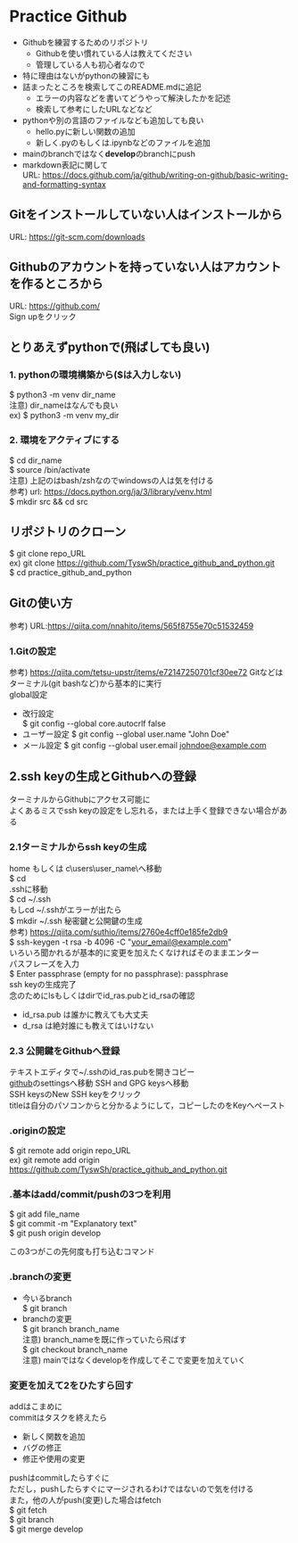 # Practice Github
* Githubを練習するためのリポジトリ
  * Githubを使い慣れている人は教えてください
  * 管理している人も初心者なので
* 特に理由はないがpythonの練習にも
* 詰まったところを検索してこのREADME.mdに追記
  * エラーの内容などを書いてどうやって解決したかを記述
  * 検索して参考にしたURLなどなど
* pythonや別の言語のファイルなども追加しても良い
  * hello.pyに新しい関数の追加
  * 新しく.pyのもしくは.ipynbなどのファイルを追加
* mainのbranchではなく**develop**のbranchにpush
* markdown表記に関して  
  URL: https://docs.github.com/ja/github/writing-on-github/basic-writing-and-formatting-syntax
## Gitをインストールしていない人はインストールから
URL: https://git-scm.com/downloads

## Githubのアカウントを持っていない人はアカウントを作るところから
URL: https://github.com/  
Sign upをクリック

## とりあえずpythonで(飛ばしても良い)
### 1. pythonの環境構築から($は入力しない)  
$  python3 -m venv dir_name  
注意) dir_nameはなんでも良い  
ex) $ python3 -m venv my_dir  
### 2. 環境をアクティブにする  
$  cd dir_name  
$  source /bin/activate  
注意) 上記のはbash/zshなのでwindowsの人は気を付ける  
参考) url: https://docs.python.org/ja/3/library/venv.html  
$ mkdir src && cd src

## リポジトリのクローン
$ git clone repo_URL   
ex) git clone https://github.com/TyswSh/practice_github_and_python.git  
$ cd practice_github_and_python

## Gitの使い方
参考) URL:https://qiita.com/nnahito/items/565f8755e70c51532459
### 1.Gitの設定
参考) https://qiita.com/tetsu-upstr/items/e72147250701cf30ee72
Gitなどはターミナル(git bashなど)から基本的に実行  
global設定  
* 改行設定  
$ git config --global core.autocrlf false  
* ユーザー設定
$ git config --global user.name "John Doe"
* メール設定
$ git config --global user.email johndoe@example.com

## 2.ssh keyの生成とGithubへの登録
ターミナルからGithubにアクセス可能に  
よくあるミスでssh keyの設定をし忘れる，または上手く登録できない場合がある  
### 2.1ターミナルからssh keyの生成  
home もしくは c\users\user_name\へ移動  
$ cd  
.sshに移動  
$ cd ~/.ssh  
もしcd ~/.sshがエラーが出たら  
$ mkdir ~/.ssh
秘密鍵と公開鍵の生成  
参考) https://qiita.com/suthio/items/2760e4cff0e185fe2db9  
$ ssh-keygen -t rsa -b 4096 -C "your_email@example.com"  
いろいろ聞かれるが基本的に変更を加えたくなければそのままエンター  
パスフレーズを入力  
$ Enter passphrase (empty for no passphrase): passphrase  
ssh keyの生成完了  
念のためにlsもしくはdirでid_ras.pubとid_rsaの確認
* id_rsa.pub は誰かに教えても大丈夫  
* d_rsa は絶対誰にも教えてはいけない  

### 2.3 公開鍵をGithubへ登録
テキストエディタで~/.sshのid_ras.pubを開きコピー  
[github](https://github.com/)のsettingsへ移動
SSH and GPG keysへ移動  
SSH keysのNew SSH keyをクリック  
titleは自分のパソコンからと分かるようにして，コピーしたのをKeyへペースト

### .originの設定
$ git remote add origin repo_URL  
ex) git  remote add origin https://github.com/TyswSh/practice_github_and_python.git
### .基本は**add/commit/push**の3つを利用
$ git add file_name  
$ git commit -m "Explanatory text"  
$ git push origin develop  

この3つがこの先何度も打ち込むコマンド
### .branchの変更
* 今いるbranch  
$ git branch
* branchの変更  
$ git branch branch_name  
  注意) branch_nameを既に作っていたら飛ばす  
$ git checkout branch_name  
  注意) mainではなくdevelopを作成してそこで変更を加えていく  

### 変更を加えて2をひたすら回す
addはこまめに  
commitはタスクを終えたら  
* 新しく関数を追加
* バグの修正
* 修正や使用の変更  

pushはcommitしたらすぐに  
ただし，pushしたらすぐにマージされるわけではないので気を付ける  
また，他の人がpush(変更)した場合はfetch  
$ git fetch  
$ git branch  
$ git merge develop
